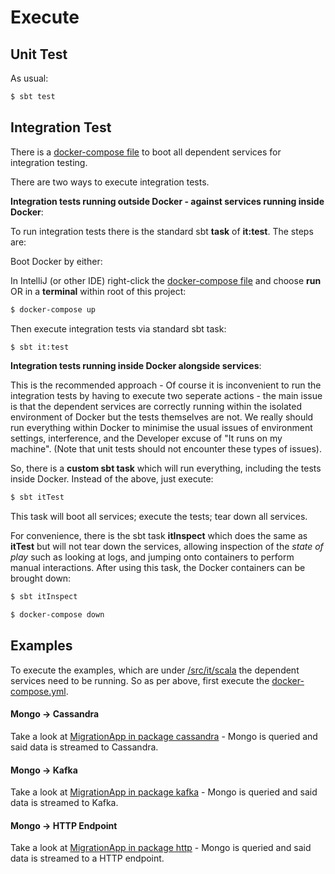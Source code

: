 # Execute

## Unit Test

As usual:

```bash
$ sbt test
```

## Integration Test

There is a [docker-compose file](../docker-compose.yml) to boot all dependent services for integration testing.

There are two ways to execute integration tests.

**Integration tests running outside Docker - against services running inside Docker**:

To run integration tests there is the standard sbt **task** of **it:test**. The steps are:

Boot Docker by either:

In IntelliJ (or other IDE) right-click the [docker-compose file](../docker-compose.yml) and choose **run** OR in a **terminal** within root of this project:

```bash
$ docker-compose up
```

Then execute integration tests via standard sbt task:

```bash
$ sbt it:test
```

**Integration tests running inside Docker alongside services**:

This is the recommended approach - Of course it is inconvenient to run the integration tests by having to execute two seperate actions - the main issue is that the dependent services are correctly running within the isolated environment of Docker but the tests themselves are not. We really should run everything within Docker to minimise the usual issues of environment settings, interference, and the Developer excuse of "It runs on my machine". (Note that unit tests should not encounter these types of issues).

So, there is a **custom sbt task** which will run everything, including the tests inside Docker. Instead of the above, just execute:

```bash
$ sbt itTest
```

This task will boot all services; execute the tests; tear down all services.

For convenience, there is the sbt task **itInspect** which does the same as **itTest** but will not tear down the services, allowing inspection of the *state of play* such as looking at logs, and jumping onto containers to perform manual interactions. After using this task, the Docker containers can be brought down:

```bash
$ sbt itInspect

$ docker-compose down
```

## Examples

To execute the examples, which are under [<project root>/src/it/scala](../src/it/scala) the dependent services need to be running. So as per above, first execute the [docker-compose.yml](../docker-compose.yml).

#### Mongo -> Cassandra

Take a look at [MigrationApp in package cassandra](../src/it/scala/com/backwards/cassandara/MigrationApp.scala) - Mongo is queried and said data is streamed to Cassandra.

#### Mongo -> Kafka

Take a look at [MigrationApp in package kafka](../src/it/scala/com/backwards/kafka/MigrationApp.scala) - Mongo is queried and said data is streamed to Kafka.

#### Mongo -> HTTP Endpoint

Take a look at [MigrationApp in package http](../src/it/scala/com/backwards/http/MigrationApp.scala) - Mongo is queried and said data is streamed to a HTTP endpoint.





